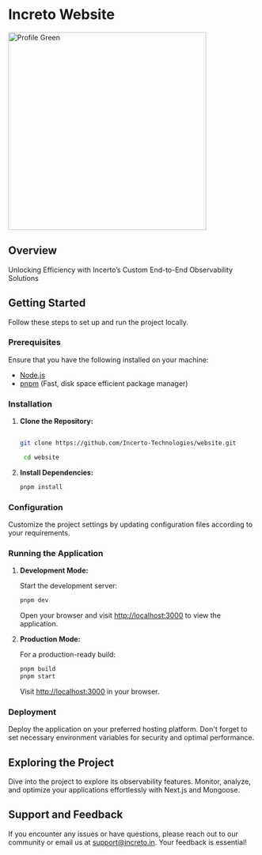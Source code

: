 # Increto Website

<img width="400" alt="Profile Green" src="https://github.com/Incerto-Technologies/website/assets/90978643/8463733c-1c18-4d48-8986-786995ed4556">

## Overview

Unlocking Efficiency with Incerto’s Custom End-to-End Observability Solutions

## Getting Started

Follow these steps to set up and run the project locally.

### Prerequisites

Ensure that you have the following installed on your machine:

- [Node.js](https://nodejs.org/)
- [pnpm](https://pnpm.io/) (Fast, disk space efficient package manager)

### Installation

1. **Clone the Repository:**

   ```bash
 
   git clone https://github.com/Incerto-Technologies/website.git

    cd website
   ```

2. **Install Dependencies:**

   ```bash
   pnpm install
   ```

### Configuration

Customize the project settings by updating configuration files according to your requirements.

### Running the Application

1. **Development Mode:**

   Start the development server:

   ```bash
   pnpm dev
   ```

   Open your browser and visit [http://localhost:3000](http://localhost:3000) to view the application.

2. **Production Mode:**

   For a production-ready build:

   ```bash
   pnpm build
   pnpm start
   ```

   Visit [http://localhost:3000](http://localhost:3000) in your browser.

### Deployment

Deploy the application on your preferred hosting platform. Don't forget to set necessary environment variables for security and optimal performance.

## Exploring the Project

Dive into the project to explore its observability features. Monitor, analyze, and optimize your applications effortlessly with Next.js and Mongoose.

## Support and Feedback

If you encounter any issues or have questions, please reach out to our community or email us at [support@increto.in](mailto:support@increto.in). Your feedback is essential!
